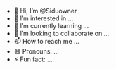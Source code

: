 - 👋 Hi, I’m @Siduowner
- 👀 I’m interested in ...
- 🌱 I’m currently learning ...
- 💞️ I’m looking to collaborate on ...
- 📫 How to reach me ...
- 😄 Pronouns: ...
- ⚡ Fun fact: ...

<!---
Siduowner/Siduowner is a ✨ special ✨ repository because its `README.md` (this file) appears on your GitHub profile.
You can click the Preview link to take a look at your changes.
--->
